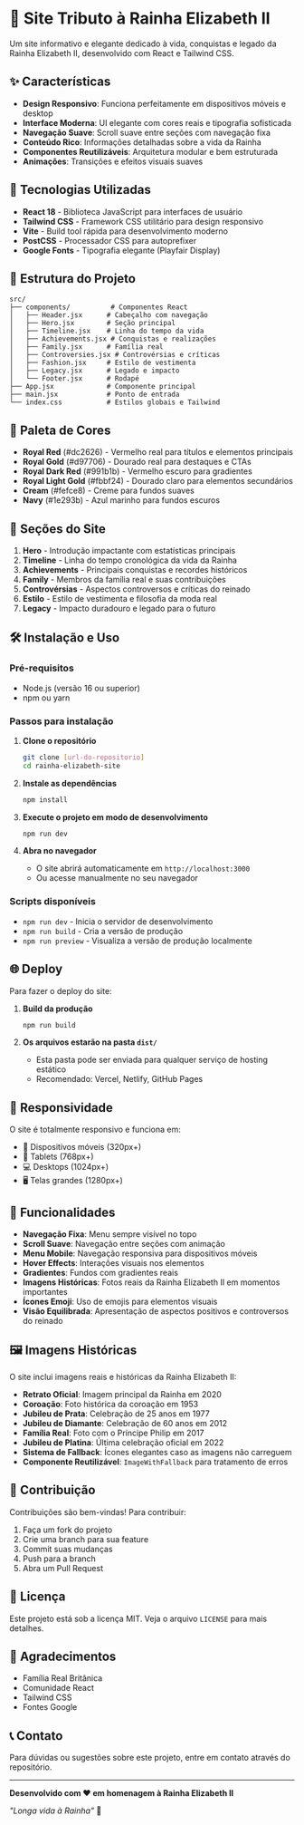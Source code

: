# 🌟 Site Tributo à Rainha Elizabeth II

Um site informativo e elegante dedicado à vida, conquistas e legado da Rainha Elizabeth II, desenvolvido com React e Tailwind CSS.

## ✨ Características

- **Design Responsivo**: Funciona perfeitamente em dispositivos móveis e desktop
- **Interface Moderna**: UI elegante com cores reais e tipografia sofisticada
- **Navegação Suave**: Scroll suave entre seções com navegação fixa
- **Conteúdo Rico**: Informações detalhadas sobre a vida da Rainha
- **Componentes Reutilizáveis**: Arquitetura modular e bem estruturada
- **Animações**: Transições e efeitos visuais suaves

## 🚀 Tecnologias Utilizadas

- **React 18** - Biblioteca JavaScript para interfaces de usuário
- **Tailwind CSS** - Framework CSS utilitário para design responsivo
- **Vite** - Build tool rápida para desenvolvimento moderno
- **PostCSS** - Processador CSS para autoprefixer
- **Google Fonts** - Tipografia elegante (Playfair Display)

## 📁 Estrutura do Projeto

```
src/
├── components/          # Componentes React
│   ├── Header.jsx      # Cabeçalho com navegação
│   ├── Hero.jsx        # Seção principal
│   ├── Timeline.jsx    # Linha do tempo da vida
│   ├── Achievements.jsx # Conquistas e realizações
│   ├── Family.jsx      # Família real
│   ├── Controversies.jsx # Controvérsias e críticas
│   ├── Fashion.jsx     # Estilo de vestimenta
│   ├── Legacy.jsx      # Legado e impacto
│   └── Footer.jsx      # Rodapé
├── App.jsx             # Componente principal
├── main.jsx            # Ponto de entrada
└── index.css           # Estilos globais e Tailwind
```

## 🎨 Paleta de Cores

- **Royal Red** (#dc2626) - Vermelho real para títulos e elementos principais
- **Royal Gold** (#d97706) - Dourado real para destaques e CTAs
- **Royal Dark Red** (#991b1b) - Vermelho escuro para gradientes
- **Royal Light Gold** (#fbbf24) - Dourado claro para elementos secundários
- **Cream** (#fefce8) - Creme para fundos suaves
- **Navy** (#1e293b) - Azul marinho para fundos escuros

## 📱 Seções do Site

1. **Hero** - Introdução impactante com estatísticas principais
2. **Timeline** - Linha do tempo cronológica da vida da Rainha
3. **Achievements** - Principais conquistas e recordes históricos
4. **Family** - Membros da família real e suas contribuições
5. **Controvérsias** - Aspectos controversos e críticas do reinado
6. **Estilo** - Estilo de vestimenta e filosofia da moda real
7. **Legacy** - Impacto duradouro e legado para o futuro

## 🛠️ Instalação e Uso

### Pré-requisitos
- Node.js (versão 16 ou superior)
- npm ou yarn

### Passos para instalação

1. **Clone o repositório**
   ```bash
   git clone [url-do-repositorio]
   cd rainha-elizabeth-site
   ```

2. **Instale as dependências**
   ```bash
   npm install
   ```

3. **Execute o projeto em modo de desenvolvimento**
   ```bash
   npm run dev
   ```

4. **Abra no navegador**
   - O site abrirá automaticamente em `http://localhost:3000`
   - Ou acesse manualmente no seu navegador

### Scripts disponíveis

- `npm run dev` - Inicia o servidor de desenvolvimento
- `npm run build` - Cria a versão de produção
- `npm run preview` - Visualiza a versão de produção localmente

## 🌐 Deploy

Para fazer o deploy do site:

1. **Build da produção**
   ```bash
   npm run build
   ```

2. **Os arquivos estarão na pasta `dist/`**
   - Esta pasta pode ser enviada para qualquer serviço de hosting estático
   - Recomendado: Vercel, Netlify, GitHub Pages

## 📱 Responsividade

O site é totalmente responsivo e funciona em:
- 📱 Dispositivos móveis (320px+)
- 📱 Tablets (768px+)
- 💻 Desktops (1024px+)
- 🖥️ Telas grandes (1280px+)

## 🎯 Funcionalidades

- **Navegação Fixa**: Menu sempre visível no topo
- **Scroll Suave**: Navegação entre seções com animação
- **Menu Mobile**: Navegação responsiva para dispositivos móveis
- **Hover Effects**: Interações visuais nos elementos
- **Gradientes**: Fundos com gradientes reais
- **Imagens Históricas**: Fotos reais da Rainha Elizabeth II em momentos importantes
- **Ícones Emoji**: Uso de emojis para elementos visuais
- **Visão Equilibrada**: Apresentação de aspectos positivos e controversos do reinado

## 🖼️ Imagens Históricas

O site inclui imagens reais e históricas da Rainha Elizabeth II:
- **Retrato Oficial**: Imagem principal da Rainha em 2020
- **Coroação**: Foto histórica da coroação em 1953
- **Jubileu de Prata**: Celebração de 25 anos em 1977
- **Jubileu de Diamante**: Celebração de 60 anos em 2012
- **Família Real**: Foto com o Príncipe Philip em 2017
- **Jubileu de Platina**: Última celebração oficial em 2022
- **Sistema de Fallback**: Ícones elegantes caso as imagens não carreguem
- **Componente Reutilizável**: `ImageWithFallback` para tratamento de erros

## 🤝 Contribuição

Contribuições são bem-vindas! Para contribuir:

1. Faça um fork do projeto
2. Crie uma branch para sua feature
3. Commit suas mudanças
4. Push para a branch
5. Abra um Pull Request

## 📄 Licença

Este projeto está sob a licença MIT. Veja o arquivo `LICENSE` para mais detalhes.

## 🙏 Agradecimentos

- Família Real Britânica
- Comunidade React
- Tailwind CSS
- Fontes Google

## 📞 Contato

Para dúvidas ou sugestões sobre este projeto, entre em contato através do repositório.

---

**Desenvolvido com ❤️ em homenagem à Rainha Elizabeth II**

*"Longa vida à Rainha"* 👑 